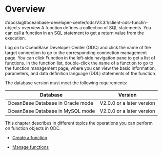 Overview 
=============================
#docslug#oceanbase-developer-center/odc/V3.3.1/client-odc-functin-objects-overview
A function defines a collection of SQL statements. You can call a function in an SQL statement to get a return value from the execution. 

Log on to OceanBase Developer Center (ODC) and click the name of the target connection to go to the corresponding connection management page. You can click Function in the left-side navigation pane to get a list of functions. In the function list, double-click the name of a function to go to the function management page, where you can view the basic information, parameters, and data definition language (DDL) statements of the function. 

The database version must meet the following requirements:


|             Database              |          Version          |
|-----------------------------------|---------------------------|
| OceanBase Database in Oracle mode | V2.0.0 or a later version |
| OceanBase Database in MySQL mode  | V2.0.0 or a later version |



This chapter describes in different topics the operations you can perform on function objects in ODC.

* [Create a function](../3.client-odc-function-objects/2.client-odc-create-a-function.md)

  

* [Manage functions](../3.client-odc-function-objects/3.client-odc-manage-functions.md)

  



